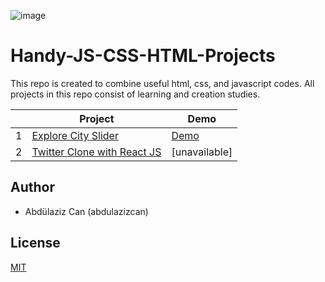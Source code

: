![image](https://github.com/abdulazizcan/Handy-JS-CSS-HTML-Projects/blob/main/js-project.jpg?raw=true)
# Handy-JS-CSS-HTML-Projects
This repo is created to combine useful html, css, and javascript codes. All projects in this repo consist of learning and creation studies.

|| Project                      | Demo|
|:-:| ---------------------------------------------------- | ------------------------------------------------------------- |
|1| [Explore City Slider](https://github.com/abdulazizcan/Handy-JS-CSS-HTML-Projects/tree/main/explore-city-slider) | [Demo](http://abdulazizcan.com/projelerim/explore-city-slider/)               |
|2| [Twitter Clone with React JS](https://github.com/abdulazizcan/Basic-and-Handy-JS-CSS-HTML-Projects/tree/main/Twitter%20Clone%20with%20React%20JS) | [unavailable]


## Author 

- Abdülaziz Can (abdulazizcan)

## License

[MIT](https://opensource.org/licenses/MIT)
